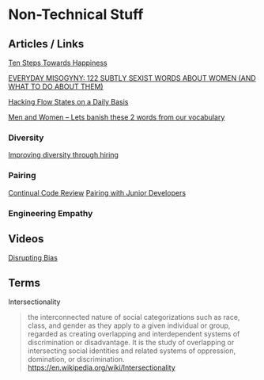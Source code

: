 # Non-Technical Stuff

## Articles / Links

[Ten Steps Towards Happiness](http://hintjens.com/blog:99)

[EVERYDAY MISOGYNY: 122 SUBTLY SEXIST WORDS ABOUT WOMEN (AND WHAT TO DO ABOUT THEM)](http://sacraparental.com/2016/05/14/everyday-misogyny-122-subtly-sexist-words-women/)

[Hacking Flow States on a Daily Basis](https://medium.com/the-mission/hacking-flow-states-on-a-daily-basis-c1da17ad8165#.qa165r16q)

[Men and Women – Lets banish these 2 words from our vocabulary](http://optimalhq.com/2016/10/11/men-and-women-lets-banish-these-2-words-from-our-vocabulary/)

### Diversity
[Improving diversity through hiring](https://storify.com/justkelly_ok/justkelly-ok-on-improving-diversity-through-hiring)


### Pairing
[Continual Code Review](http://continual-code-review.surge.sh/#1)
[Pairing with Junior Developers](https://www.devmynd.com/blog/2015-1-pairing-with-junior-developers/)


### Engineering Empathy


## Videos
[Disrupting Bias](https://www.youtube.com/watch?v=B4t3FVs5Nuo&feature=youtu.be)


## Terms

Intersectionality
>the interconnected nature of social categorizations such as race, class, and gender as they apply to a given individual or group, regarded as creating overlapping and interdependent systems of discrimination or disadvantage.
>It is the study of overlapping or intersecting social identities and related systems of oppression, domination, or discrimination.
https://en.wikipedia.org/wiki/Intersectionality

